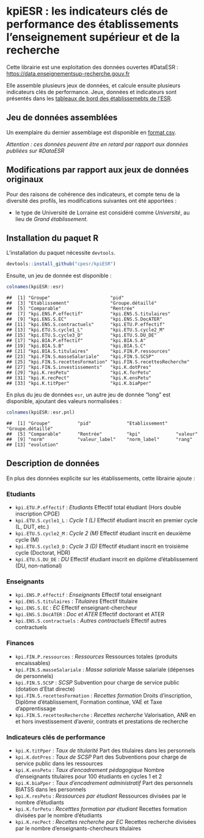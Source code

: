 kpiESR : les indicateurs clés de performance des établissements
l’enseignement supérieur et de la recherche
================

Cette librairie est une exploitation des données ouvertes \#DataESR :
<https://data.enseignementsup-recherche.gouv.fr>

Elle assemble plusieurs jeux de données, et calcule ensuite plusieurs
indicateurs clés de performance. Jeux, données et indicateurs sont
présentés dans les [tableaux de bord des établissemebts de
l’ESR](https://github.com/cpesr/tdbESR-rapport).

## Jeu de données assemblées

Un exemplaire du dernier assemblage est disponible en [format
csv](dataESR/tdbesr.csv).

*Attention : ces données peuvent être en retard par rapport aux données
publiées sur \#DataESR*

## Modifications par rapport aux jeux de données originaux

Pour des raisons de cohérence des indicateurs, et compte tenu de la
diversité des profils, les modifications suivantes ont été apportées :

-   le type de Université de Lorraine est considéré comme *Université*,
    au lieu de *Grand établissement*.

## Installation du paquet R

L’installation du paquet nécessite `devtools`.

``` r
devtools::install_github("cpesr/kpiESR")
```

Ensuite, un jeu de donnée est disponible :

``` r
colnames(kpiESR::esr)
```

    ##  [1] "Groupe"                      "pid"                        
    ##  [3] "Etablissement"               "Groupe.détaillé"            
    ##  [5] "Comparable"                  "Rentrée"                    
    ##  [7] "kpi.ENS.P.effectif"          "kpi.ENS.S.titulaires"       
    ##  [9] "kpi.ENS.S.EC"                "kpi.ENS.S.DocATER"          
    ## [11] "kpi.ENS.S.contractuels"      "kpi.ETU.P.effectif"         
    ## [13] "kpi.ETU.S.cycle1_L"          "kpi.ETU.S.cycle2_M"         
    ## [15] "kpi.ETU.S.cycle3_D"          "kpi.ETU.S.DU_DE"            
    ## [17] "kpi.BIA.P.effectif"          "kpi.BIA.S.A"                
    ## [19] "kpi.BIA.S.B"                 "kpi.BIA.S.C"                
    ## [21] "kpi.BIA.S.titulaires"        "kpi.FIN.P.ressources"       
    ## [23] "kpi.FIN.S.masseSalariale"    "kpi.FIN.S.SCSP"             
    ## [25] "kpi.FIN.S.recettesFormation" "kpi.FIN.S.recettesRecherche"
    ## [27] "kpi.FIN.S.investissements"   "kpi.K.dotPres"              
    ## [29] "kpi.K.resPetu"               "kpi.K.forPetu"              
    ## [31] "kpi.K.recPect"               "kpi.K.ensPetu"              
    ## [33] "kpi.K.titPper"               "kpi.K.biaPper"

En plus du jeu de données `esr`, un autre jeu de donnée “long” est
disponible, ajoutant des valeurs normalisées :

``` r
colnames(kpiESR::esr.pnl)
```

    ##  [1] "Groupe"          "pid"             "Etablissement"   "Groupe.détaillé"
    ##  [5] "Comparable"      "Rentrée"         "kpi"             "valeur"         
    ##  [9] "norm"            "valeur_label"    "norm_label"      "rang"           
    ## [13] "evolution"

## Description de données

En plus des données explicite sur les établissements, cette librairie
ajoute :

### Etudiants

-   `kpi.ETU.P.effectif` : *Etudiants* Effectif total étudiant (Hors
    double inscription CPGE)
-   `kpi.ETU.S.cycle1_L` : *Cycle 1 (L)* Effectif étudiant inscrit en
    premier cycle (L, DUT, etc.)
-   `kpi.ETU.S.cycle2_M` : *Cycle 2 (M)* Effectif étudiant inscrit en
    deuxième cycle (M)
-   `kpi.ETU.S.cycle3_D` : *Cycle 3 (D)* Effectif étudiant inscrit en
    troisième cycle (Doctorat, HDR)
-   `kpi.ETU.S.DU_DE` : *DU* Effectif étudiant inscrit en diplôme
    d’établissement (DU, non-national)

### Enseignants

-   `kpi.ENS.P.effectif` : *Enseignants* Effectif total enseignant
-   `kpi.ENS.S.titulaires` : *Titulaires* Effectif titulaire
-   `kpi.ENS.S.EC` : *EC* Effectif enseignant-chercheur
-   `kpi.ENS.S.DocATER` : *Doc et ATER* Effectif doctorant et ATER
-   `kpi.ENS.S.contractuels` : *Autres contractuels* Effectif autres
    contractuels

### Finances

-   `kpi.FIN.P.ressources` : *Ressources* Ressources totales (produits
    encaissables)
-   `kpi.FIN.S.masseSalariale` : *Masse salariale* Masse salariale
    (dépenses de personnels)
-   `kpi.FIN.S.SCSP` : *SCSP* Subvention pour charge de service public
    (dotation d’Etat directe)
-   `kpi.FIN.S.recettesFormation` : *Recettes formation* Droits
    d’inscription, Diplôme d’établissement, Formation continue, VAE et
    Taxe d’apprentissage
-   `kpi.FIN.S.recettesRecherche` : *Recettes recherche* Valorisation,
    ANR en et hors investissement d’avenir, contrats et prestations de
    recherche

### Indicateurs clés de performance

-   `kpi.K.titPper` : *Taux de titularité* Part des titulaires dans les
    personnels
-   `kpi.K.dotPres` : *Taux de SCSP* Part des Subventions pour charge de
    service public dans les ressources
-   `kpi.K.ensPetu` : *Taux d’encadrement pédagogique* Nombre
    d’enseignants titulaires pour 100 étudiants en cycles 1 et 2
-   `kpi.K.biaPper` : *Taux d’encadrement administratif* Part des
    personnels BIATSS dans les personnels
-   `kpi.K.resPetu` : *Ressources par étudiant* Ressources divisées par
    le nombre d’étudiants
-   `kpi.K.forPetu` : *Recetttes formation par étudiant* Recettes
    formation divisées par le nombre d’étudiants
-   `kpi.K.recPect` : *Recettes recherche par EC* Recettes recherche
    divisées par le nombre d’enseignants-chercheurs titulaires
